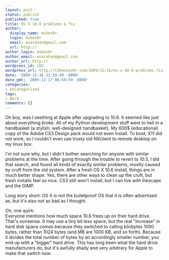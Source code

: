 ```yaml
---
layout: post
status: publish
published: true
title: OS X 10.6 problems & fix
author:
  display_name: mikez0r
  login: mikez0r
  email: msarahan@gmail.com
  url: http://
author_login: mikez0r
author_email: msarahan@gmail.com
author_url: http://
wordpress_id: 103
wordpress_url: http://t3hmikez0r.com/2009/12/16/os-x-10-6-problems-fix/
date: '2009-12-16 22:59:59 -0800'
date_gmt: '2009-12-17 06:59:59 -0800'
categories:
- Uncategorized
tags:
- Nerd
comments: []
---
```

<p>Oh boy, was I seething at Apple after upgrading to 10.6.  It seemed like just about everything broke.  All of my Python development stuff went to hell in a handbasket (a stylish, well-designed handbasket).  My 600$ (educational) copy of the Adobe CS3 Design pack would not even install.  To boot,  X11 did not work, so I couldn't even use trusty old NXclient to remote desktop on my linux box.</p>
<p>I'm not sure why, but I didn't bother searching for anyone with similar problems at the time.  After going through the trouble to revert to 10.5, I did that search, and found all kinds of exactly similar problems, mostly caused by cruft from the old system.  After a fresh OS X 10.6 install, things are in much better shape.  Yes, there are other ways to clean up the cruft, but fresh installs feel so nice.  CS3 still won't install, but I can live with Inkscape and the GIMP.</p>
<p>Long story short: OS X is not the bulletproof OS that it is often advertised as, but it's also not as bad as I thought.</p>
<p>Oh, one quirk:<br />
Everyone mentions how much space 10.6 frees up on their hard drive.  That's nonsense.  It may use a tiny bit less space, but the real "increase" in hard disk space comes because they switched to calling kilobytes 1000 bytes, rather than 1024 bytes (and MB are 1000 KB, and so forth).  Because it divides the total number of bytes by an accordingly smaller number, you end up with a "bigger" hard drive.  This has long been what the hard drive manufacturers do, but it's awfully shady and very arbitrary for Apple to make that switch now.</p>

